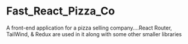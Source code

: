 # Fast_React_Pizza_Co
A front-end application for a pizza selling company....React Router, TailWind, &amp; Redux are used in it along with some other smaller libraries
